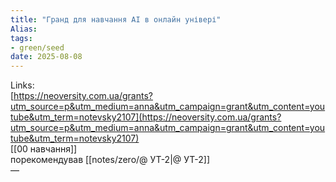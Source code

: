```yaml
---
title: "Гранд для навчання АІ в онлайн універі"
Alias: 
tags:
- green/seed
date: 2025-08-08
---
```

Links:  
[https://neoversity.com.ua/grants?utm_source=p&utm_medium=anna&utm_campaign=grant&utm_content=youtube&utm_term=notevsky2107](https://neoversity.com.ua/grants?utm_source=p&utm_medium=anna&utm_campaign=grant&utm_content=youtube&utm_term=notevsky2107)  
[[00 навчання]]  
порекомендував [[notes/zero/@ УТ-2|@ УТ-2]]  
—

